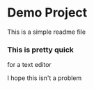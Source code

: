 # Demo Project

This is a simple readme file

### This is pretty quick

for a text editor

I hope this isn't a problem